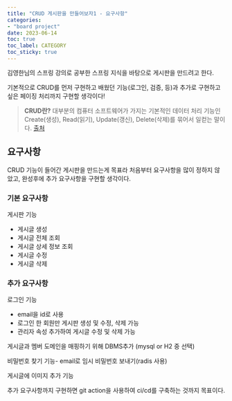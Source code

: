 ```yaml
---
title: "CRUD 게시판을 만들어보자1 - 요구사항"
categories:
- "board project"
date: 2023-06-14
toc: true
toc_label: CATEGORY
toc_sticky: true
---
```


김영한님의 스프링 강의로 공부한 스프링 지식을 바탕으로 게시판을 만드려고 한다.

기본적으로 CRUD를 먼저 구현하고 배웠던 기능(로그인, 검증, 등)과 추가로 구현하고 싶은 페이징 처리까지 구현할 생각이다!

> **CRUD란?** 
대부분의 컴퓨터 소프트웨어가 가지는 기본적인 데이터 처리 기능인 Create(생성), Read(읽기), Update(갱신), Delete(삭제)를 묶어서 일컫는 말이다.  [출처](https://ko.wikipedia.org/wiki/CRUD)
> 

## 요구사항

CRUD 기능이 들어간 게시판을 만드는게 목표라 처음부터 요구사항을 많이 정하지 않았고, 완성후에 추가 요구사항을 구현할 생각이다.

### 기본 요구사항

게시판 기능

- 게시글 생성
- 게시글 전체 조회
- 게시글 상세 정보 조회
- 게시글 수정
- 게시글 삭제

### 추가 요구사항

로그인 기능

- email을 id로 사용
- 로그인 한 회원만 게시판 생성 및 수정, 삭제 가능
- 관리자 속성 추가하여 게시글 수정 및 삭제 가능

게시글과 멤버 도메인을 매핑하기 위해 DBMS추가 (mysql or H2 중 선택)

비밀번호 찾기 기능- email로 임시 비밀번호 보내기(radis 사용)

게시글에 이미지 추가 기능 

추가 요구사항까지 구현하면 git action을 사용하여 ci/cd를 구축하는 것까지 목표이다.